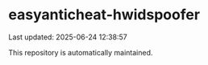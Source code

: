 # easyanticheat-hwidspoofer

Last updated: 2025-06-24 12:38:57

This repository is automatically maintained.
